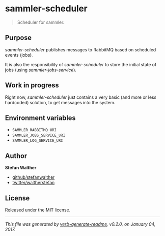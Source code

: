 # sammler-scheduler

> Scheduler for sammler.

## Purpose

<!-- Purpose -->

_sammler-scheduler_ publishes messages to RabbitMQ based on scheduled events (jobs).

It is also the responsibility of _sammler-scheduler_ to store the initial state of jobs (using _sammler-jobs-service_).

## Work in progress

Right now, _sammler-scheduler_ just contains a very basic (and more or less hardcoded) solution, to get messages into the system.

## Environment variables

* `SAMMLER_RABBITMQ_URI`
* `SAMMLER_JOBS_SERVICE_URI`
* `SAMMLER_LOG_SERVICE_URI`

## Author

**Stefan Walther**

* [github/stefanwalther](https://github.com/stefanwalther)
* [twitter/waltherstefan](http://twitter.com/waltherstefan)

## License

Released under the MIT license.

***

_This file was generated by [verb-generate-readme](https://github.com/verbose/verb-generate-readme), v0.2.0, on January 04, 2017._